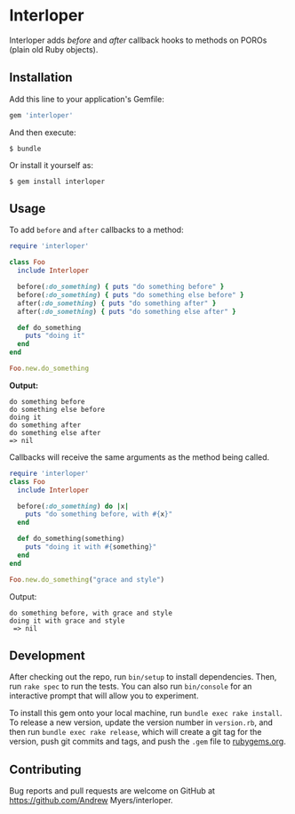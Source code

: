 # Interloper

Interloper adds _before_ and _after_ callback hooks to methods on POROs (plain old Ruby objects).

## Installation

Add this line to your application's Gemfile:

```ruby
gem 'interloper'
```

And then execute:

    $ bundle

Or install it yourself as:

    $ gem install interloper

## Usage

To add `before` and `after` callbacks to a method:
```ruby
require 'interloper'

class Foo
  include Interloper

  before(:do_something) { puts "do something before" }
  before(:do_something) { puts "do something else before" }
  after(:do_something) { puts "do something after" }
  after(:do_something) { puts "do something else after" }

  def do_something
    puts "doing it"
  end
end

Foo.new.do_something
```
**Output:**
```
do something before
do something else before
doing it
do something after
do something else after
=> nil
```


Callbacks will receive the same arguments as the method being called.
```ruby
require 'interloper'
class Foo
  include Interloper

  before(:do_something) do |x|
    puts "do something before, with #{x}"
  end

  def do_something(something)
    puts "doing it with #{something}"
  end
end

Foo.new.do_something("grace and style")
```
Output:
```
do something before, with grace and style
doing it with grace and style
 => nil 
```

## Development

After checking out the repo, run `bin/setup` to install dependencies. Then, run `rake spec` to run the tests. You can also run `bin/console` for an interactive prompt that will allow you to experiment.

To install this gem onto your local machine, run `bundle exec rake install`. To release a new version, update the version number in `version.rb`, and then run `bundle exec rake release`, which will create a git tag for the version, push git commits and tags, and push the `.gem` file to [rubygems.org](https://rubygems.org).

## Contributing

Bug reports and pull requests are welcome on GitHub at https://github.com/Andrew Myers/interloper.

